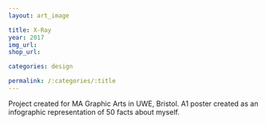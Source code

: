 ```yaml
---
layout: art_image

title: X-Ray
year: 2017
img_url: 
shop_url:

categories: design

permalink: /:categories/:title
---
```


Project created for MA Graphic Arts in UWE, Bristol. A1 poster created as an infographic representation of 50 facts about myself.